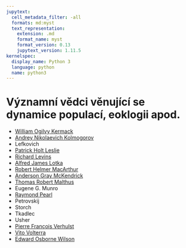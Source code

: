 ```yaml
---
jupytext:
  cell_metadata_filter: -all
  formats: md:myst
  text_representation:
    extension: .md
    format_name: myst
    format_version: 0.13
    jupytext_version: 1.11.5
kernelspec:
  display_name: Python 3
  language: python
  name: python3
---
```


# Významní vědci věnující se dynamice populací, eoklogii apod.

* [William Ogilvy Kermack](https://en.wikipedia.org/wiki/William_Ogilvy_Kermack)
* [Andrey Nikolaevich Kolmogorov](https://en.wikipedia.org/wiki/Andrey_Kolmogorov)
* Lefkovich
* [Patrick Holt Leslie](https://portal.matematickabiologie.cz/index.php?pg=analyza-a-modelovani-dynamickych-biologickych-dat--maticove-populacni-modely--prolog--leslieho-model-rustu-populace)
* [Richard Levins](https://en.wikipedia.org/wiki/Richard_Levins)
* [Alfred James Lotka](https://en.wikipedia.org/wiki/Alfred_J._Lotka)
* [Robert Helmer MacArthur](https://en.wikipedia.org/wiki/Robert_H._MacArthur)
* [Anderson Gray McKendrick](https://en.wikipedia.org/wiki/Anderson_Gray_McKendrick)
* [Thomas Robert Malthus](https://en.wikipedia.org/wiki/Thomas_Robert_Malthus)
* Eugene G. Munro
* [Raymond Pearl](https://en.wikipedia.org/wiki/Raymond_Pearl)
* Petrovskij
* Storch
* Tkadlec
* Usher
* [Pierre François
  Verhulst](https://en.wikipedia.org/wiki/Pierre_Fran%C3%A7ois_Verhulst)
* [Vito Volterra](https://en.wikipedia.org/wiki/Vito_Volterra)
* [Edward Osborne Wilson](https://en.wikipedia.org/wiki/E._O._Wilson)

